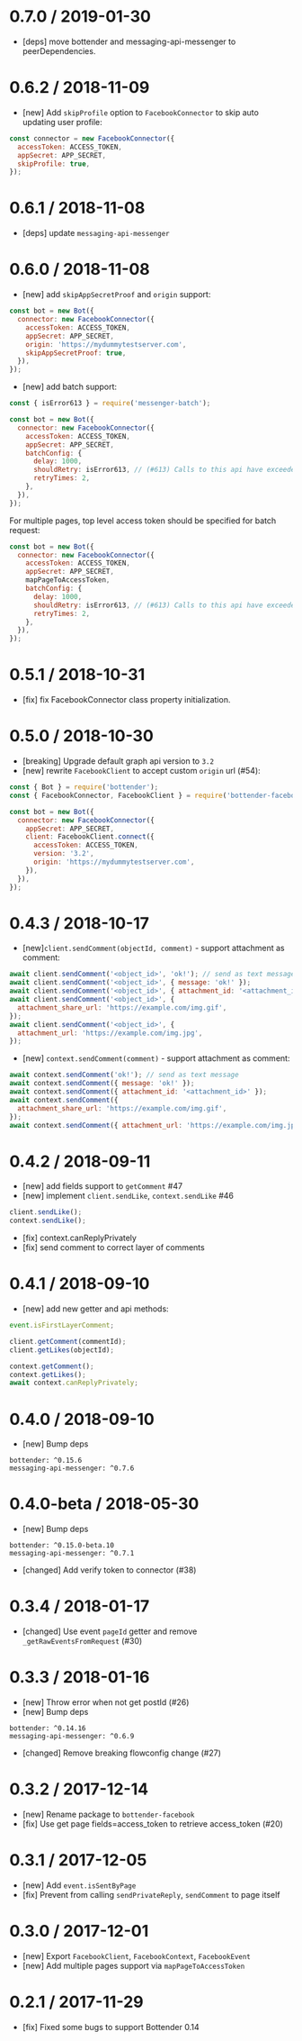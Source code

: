 # 0.7.0 / 2019-01-30

- [deps] move bottender and messaging-api-messenger to peerDependencies.

# 0.6.2 / 2018-11-09

- [new] Add `skipProfile` option to `FacebookConnector` to skip auto updating user profile:

```js
const connector = new FacebookConnector({
  accessToken: ACCESS_TOKEN,
  appSecret: APP_SECRET,
  skipProfile: true,
});
```

# 0.6.1 / 2018-11-08

- [deps] update `messaging-api-messenger`

# 0.6.0 / 2018-11-08

- [new] add `skipAppSecretProof` and `origin` support:

```js
const bot = new Bot({
  connector: new FacebookConnector({
    accessToken: ACCESS_TOKEN,
    appSecret: APP_SECRET,
    origin: 'https://mydummytestserver.com',
    skipAppSecretProof: true,
  }),
});
```

- [new] add batch support:

```js
const { isError613 } = require('messenger-batch');

const bot = new Bot({
  connector: new FacebookConnector({
    accessToken: ACCESS_TOKEN,
    appSecret: APP_SECRET,
    batchConfig: {
      delay: 1000,
      shouldRetry: isError613, // (#613) Calls to this api have exceeded the rate limit.
      retryTimes: 2,
    },
  }),
});
```

For multiple pages, top level access token should be specified for batch request:

```js
const bot = new Bot({
  connector: new FacebookConnector({
    accessToken: ACCESS_TOKEN,
    appSecret: APP_SECRET,
    mapPageToAccessToken,
    batchConfig: {
      delay: 1000,
      shouldRetry: isError613, // (#613) Calls to this api have exceeded the rate limit.
      retryTimes: 2,
    },
  }),
});
```

# 0.5.1 / 2018-10-31

- [fix] fix FacebookConnector class property initialization.

# 0.5.0 / 2018-10-30

- [breaking] Upgrade default graph api version to `3.2`
- [new] rewrite `FacebookClient` to accept custom `origin` url (#54):

```js
const { Bot } = require('bottender');
const { FacebookConnector, FacebookClient } = require('bottender-facebook');

const bot = new Bot({
  connector: new FacebookConnector({
    appSecret: APP_SECRET,
    client: FacebookClient.connect({
      accessToken: ACCESS_TOKEN,
      version: '3.2',
      origin: 'https://mydummytestserver.com',
    }),
  }),
});
```

# 0.4.3 / 2018-10-17

- [new]`client.sendComment(objectId, comment)` - support attachment as comment:

```js
await client.sendComment('<object_id>', 'ok!'); // send as text message
await client.sendComment('<object_id>', { message: 'ok!' });
await client.sendComment('<object_id>', { attachment_id: '<attachment_id>' });
await client.sendComment('<object_id>', {
  attachment_share_url: 'https://example.com/img.gif',
});
await client.sendComment('<object_id>', {
  attachment_url: 'https://example.com/img.jpg',
});
```

- [new] `context.sendComment(comment)` - support attachment as comment:

```js
await context.sendComment('ok!'); // send as text message
await context.sendComment({ message: 'ok!' });
await context.sendComment({ attachment_id: '<attachment_id>' });
await context.sendComment({
  attachment_share_url: 'https://example.com/img.gif',
});
await context.sendComment({ attachment_url: 'https://example.com/img.jpg' });
```

# 0.4.2 / 2018-09-11

- [new] add fields support to `getComment` #47
- [new] implement `client.sendLike`, `context.sendLike` #46

```js
client.sendLike();
context.sendLike();
```

- [fix] context.canReplyPrivately
- [fix] send comment to correct layer of comments

# 0.4.1 / 2018-09-10

- [new] add new getter and api methods:

```js
event.isFirstLayerComment;

client.getComment(commentId);
client.getLikes(objectId);

context.getComment();
context.getLikes();
await context.canReplyPrivately;
```

# 0.4.0 / 2018-09-10

- [new] Bump deps

```
bottender: ^0.15.6
messaging-api-messenger: ^0.7.6
```

# 0.4.0-beta / 2018-05-30

- [new] Bump deps

```
bottender: ^0.15.0-beta.10
messaging-api-messenger: ^0.7.1
```

- [changed] Add verify token to connector (#38)

# 0.3.4 / 2018-01-17

- [changed] Use event `pageId` getter and remove `_getRawEventsFromRequest` (#30)

# 0.3.3 / 2018-01-16

- [new] Throw error when not get postId (#26)
- [new] Bump deps

```
bottender: ^0.14.16
messaging-api-messenger: ^0.6.9
```

- [changed] Remove breaking flowconfig change (#27)

# 0.3.2 / 2017-12-14

- [new] Rename package to `bottender-facebook`
- [fix] Use get page fields=access_token to retrieve access_token (#20)

# 0.3.1 / 2017-12-05

- [new] Add `event.isSentByPage`
- [fix] Prevent from calling `sendPrivateReply`, `sendComment` to page itself

# 0.3.0 / 2017-12-01

- [new] Export `FacebookClient`, `FacebookContext`, `FacebookEvent`
- [new] Add multiple pages support via `mapPageToAccessToken`

# 0.2.1 / 2017-11-29

- [fix] Fixed some bugs to support Bottender 0.14

```

```
